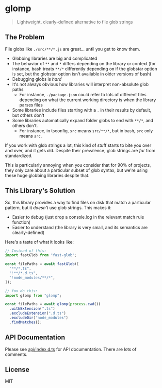 # glomp

> Lightweight, clearly-defined alternative to file glob strings

## The Problem

File globs like `./src/**/*.js` are great... until you get to know them.

- Globbing libraries are big and complicated
- The behavior of `**` and `*` differs depending on the library or context (for instance, bash treats `**/*` differently depending on if the globstar option is set, but the globstar option isn't available in older versions of bash)
- Debugging globs is _hard_
- It's not always obvious how libraries will interpret non-absolute glob paths
  - For instance, `./package.json` could refer to lots of different files depending on what the current working directory is when the library parses files
- Some libraries include files starting with a `.` in their results by default, but others don't
- Some libraries automatically expand folder globs to end with `**/*`, and others don't.
  - For instance, in tsconfig, `src` means `src/**/*`, but in bash, `src` only means `src`.

If you work with glob strings a lot, this kind of stuff starts to bite you over and over, and it gets old. Despite their prevalence, glob strings are _far_ from standardized.

This is particularly annoying when you consider that for 90% of projects, they only care about a particular subset of glob syntax, but we're using these huge globbing libraries despite that.

## This Library's Solution

So, this library provides a way to find files on disk that match a particular pattern, but it _doesn't_ use glob strings. This makes it:

- Easier to debug (just drop a console.log in the relevant match rule function)
- Easier to understand (the library is very small, and its semantics are clearly-defined)

Here's a taste of what it looks like:

```ts
// Instead of this:
import fastGlob from "fast-glob";

const filePaths = await fastGlob([
  "**/*.ts",
  "!**/*.d.ts",
  "!node_modules/**/*",
]);

// You do this:
import glomp from "glomp";

const filePaths = await glomp(process.cwd())
  .withExtension(".ts")
  .excludeExtension(".d.ts")
  .excludeDir("node_modules")
  .findMatches();
```

## API Documentation

Please see [api/index.d.ts](https://github.com/suchipi/glomp/blob/main/api/index.d.ts) for API documentation. There are lots of comments.

## License

MIT
